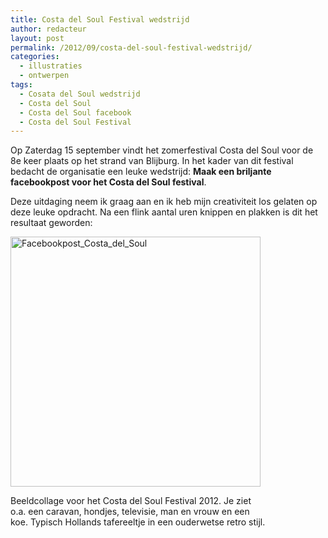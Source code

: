 ```yaml
---
title: Costa del Soul Festival wedstrijd
author: redacteur
layout: post
permalink: /2012/09/costa-del-soul-festival-wedstrijd/
categories:
  - illustraties
  - ontwerpen
tags:
  - Cosata del Soul wedstrijd
  - Costa del Soul
  - Costa del Soul facebook
  - Costa del Soul Festival
---
```

Op Zaterdag 15 september vindt het zomerfestival Costa del Soul voor de 8e keer plaats op het strand van Blijburg. In het kader van dit festival bedacht de organisatie een leuke wedstrijd: **Maak een briljante facebookpost voor het Costa del Soul festival**.

Deze uitdaging neem ik graag aan en ik heb mijn creativiteit los gelaten op deze leuke opdracht. Na een flink aantal uren knippen en plakken is dit het resultaat geworden:

<div id="attachment_2780" style="width: 410px" class="wp-caption aligncenter">
  <a title="Surf naar de website van Boomerang voor meer info" href="http://create.boomerang.nl/opdrachten/maak-een-briljante-facebookpost-voor-het-costa-del-soul-festival/creaties/hildeontwerpt/costa-del-soul-2012-retro-caravan?overview=thumbs&order=meest-bekeken&p=2" target="_blank"><img class="size-full wp-image-2780  " title="Facebookpost_Costa_del_Soul" src="/wordpress/wp-content/uploads/2012/09/Facebookpost_Costa_del_Soul.jpg" alt="Facebookpost_Costa_del_Soul" width="400" height="400" /></a>
  
  <p class="wp-caption-text">
    Beeldcollage voor het Costa del Soul Festival 2012. Je ziet o.a. een caravan, hondjes, televisie, man en vrouw en een koe. Typisch Hollands tafereeltje in een ouderwetse retro stijl.
  </p>
</div>

&nbsp;
